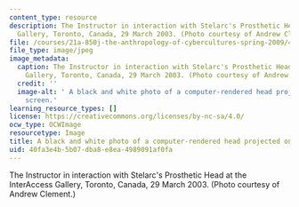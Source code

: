 ```yaml
---
content_type: resource
description: The Instructor in interaction with Stelarc's Prosthetic Head at the InterAccess
  Gallery, Toronto, Canada, 29 March 2003. (Photo courtesy of Andrew Clement.)
file: /courses/21a-850j-the-anthropology-of-cybercultures-spring-2009/40fa3e4b5b07dba8e8ea4989091af0fa_21a-850js09.jpg
file_type: image/jpeg
image_metadata:
  caption: The Instructor in interaction with Stelarc's Prosthetic Head at the InterAccess
    Gallery, Toronto, Canada, 29 March 2003. (Photo courtesy of Andrew Clement.)
  credit: ''
  image-alt: ' A black and white photo of a computer-rendered head projected on a
    screen.'
learning_resource_types: []
license: https://creativecommons.org/licenses/by-nc-sa/4.0/
ocw_type: OCWImage
resourcetype: Image
title: A black and white photo of a computer-rendered head projected on a screen
uid: 40fa3e4b-5b07-dba8-e8ea-4989091af0fa
---
```

The Instructor in interaction with Stelarc's Prosthetic Head at the InterAccess Gallery, Toronto, Canada, 29 March 2003. (Photo courtesy of Andrew Clement.)
